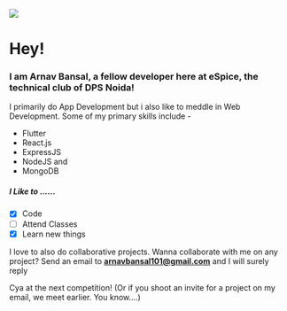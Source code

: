 ![](https://media.giphy.com/media/xUyrMCdgrOL3ntbTvK/giphy.gif)

# Hey!

### I am Arnav Bansal, a fellow developer here at eSpice, the technical club of DPS Noida!

I primarily do App Development but i also like to meddle in Web Development. Some of my primary skills include -

- Flutter
- React.js
- ExpressJS
- NodeJS and
- MongoDB
 
 ##### I Like to ......
 
 - [x] Code
 - [ ] Attend Classes
 - [x] Learn new things
 
 I love to also do collaborative projects. Wanna collaborate with me on any project? Send an email to **arnavbansal101@gmail.com** and I will surely reply
 
 Cya at the next competition! (Or if you shoot an invite for a project on my email, we meet earlier. You know....)
 
 

<!--
**tperm94/tperm94** is a ✨ _special_ ✨ repository because its `README.md` (this file) appears on your GitHub profile.

Here are some ideas to get you started:

- 🔭 I’m currently working on ...
- 🌱 I’m currently learning ...
- 👯 I’m looking to collaborate on ...
- 🤔 I’m looking for help with ...
- 💬 Ask me about ...
- 📫 How to reach me: ...
- 😄 Pronouns: ...
- ⚡ Fun fact: ...
-->
